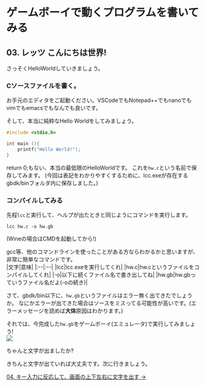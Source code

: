 # ゲームボーイで動くプログラムを書いてみる

## 03. レッツ こんにちは世界!

さっそくHelloWorldしていきましょう。

### Cソースファイルを書く。

お手元のエディタをご起動ください。VSCodeでもNotepad++でもnanoでもvimでもemacsでもなんでも良いです。

そして、本当に純粋なHello Worldをしてみましょう。

```c
#include <stdio.h>

int main (){
    printf("Hello World!");
}
```

return 0;もない、本当の最低限のHelloWorldです。
これを`hw.c`という名前で保存してみます。
(今回は表記をわかりやすくするために、lcc.exeが存在するgbdk/binフォルダ内に保存しました。)

### コンパイルしてみる

先程`lcc`と実行して、ヘルプが出たときと同じようにコマンドを実行します。

```batch
lcc hw.c -o hw.gb
```  
(Wineの場合はCMDを起動してから!)

gcc等、他のコマンドラインを使ったことがある方ならわかるかと思いますが、非常に簡単なコマンドです。  
|文字|意味|
|:--|:--|
|lcc|lcc.exeを実行してくれ|
|hw.c|hw.cというファイルをコンパイルしてくれ|
|-o|以下に続くファイル名で書き出してね|
|hw.gb|hw.gbっていうファイル名だよ(-oの続き)|

さて、gbdk/bin以下に、`hw.gb`というファイルはエラー無く出てきたでしょうか。
なにかエラーが出てきた場合はソースをミスってる可能性が高いです。(エラーメッセージを読めば**大体**原因はわかります。)

それでは、今完成した`hw.gb`をゲームボーイ(エミュレータ)で実行してみましょう!  
![](https://i.imgur.com/MQ0RYdk.png)

ちゃんと文字が出ましたか?

きちんと文字が出ていれば大丈夫です。次に行きましょう。

[04. キー入力に反応して、画面の上下左右に文字を出す ->](04.md)